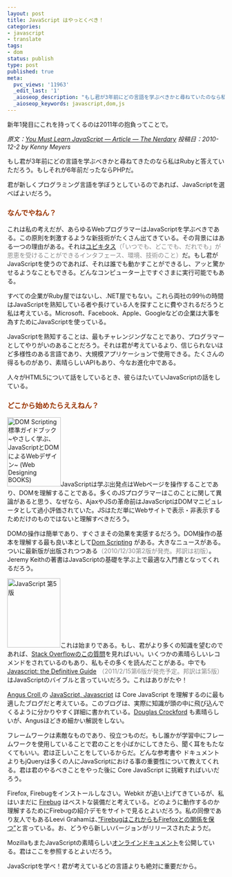 ```yaml
---
layout: post
title: JavaScript はやっとくべき！
categories:
- javascript
- translate
tags:
- dom
status: publish
type: post
published: true
meta:
  pvc_views: '11963'
  _edit_last: '1'
  _aioseop_description: "もし君が3年前にどの言語を学ぶべきかと尋ねていたのなら私はRubyと答えていただろう。もしそれが6年前だったならPHPだ。\r\n\r\n君が新しくプログラミング言語を学ぼうとしているのであれば、JavaScriptを学ぶ必要があるだろう。"
  _aioseop_keywords: javascript,dom,js
---
```

新年1発目にこれを持ってくるのは2011年の抱負ってことで。

<cite>原文：<a href="http://thenerdary.net/articles/entry/you_must_learn_javascript">You Must Learn JavaScript — Article — The Nerdary</a>
投稿日：2010-12-2 by Kenny Meyers</cite>

もし君が3年前にどの言語を学ぶべきかと尋ねてきたのなら私はRubyと答えていただろう。もしそれが6年前だったならPHPだ。

君が新しくプログラミング言語を学ぼうとしているのであれば、JavaScriptを選べばよいだろう。

<!--more-->
<h3><span style="color: #993300;">なんでやねん？</span></h3>
これは私の考えだが、あらゆるWebプログラマーはJavaScriptを学ぶべきである。この原則を刺激するような新技術がたくさん出てきている。その背景にはある一つの理由がある。それは<a href="http://ja.wikipedia.org/wiki/%E3%83%A6%E3%83%93%E3%82%AD%E3%82%BF%E3%82%B9">ユビキタス</a><span style="color: #888888;">（「いつでも、どこでも、だれでも」が恩恵を受けることができるインタフェース、環境、技術のこと）</span>だ。もし君がJavaScriptを使うのであれば、それは誰でも動かすことができるし、アッと驚かせるようなこともできる。どんなコンピューター上ですぐさまに実行可能でもある。

すべての企業がRuby屋ではないし、.NET屋でもない。これら両社の99％の時間はJavaScriptを熟知している者や長けている人を探すことに費やされるだろうと私は考えている。Microsoft、Facebook、Apple、Googleなどの企業は大事を為すためにJavaScriptを使っている。

JavaScriptを熟知することは、最もチャレンジングなことであり、プログラマーとしてやりがいのあることだろう。それは君が考えているより、信じられないほど多様性のある言語であり、大規模アプリケーションで使用できる。たくさんの得るものがあり、素晴らしいAPIもあり、今なお進化中である。

人々がHTML5について話をしているとき、彼らはたいていJavaScriptの話をしている。
<h3><span style="color: #993300;">どこから始めたらええねん？</span></h3>
<a href="http://www.amazon.co.jp/exec/obidos/ASIN/4839922373/warikiru-22/ref=nosim/"><img class="fig alignright" src="http://ecx.images-amazon.com/images/I/41ER9SJujTL._SL160_.jpg" alt="DOM Scripting 標準ガイドブック ~やさしく学ぶ、JavaScriptとDOMによるWebデザイン~ (Web Designing BOOKS)" width="124" height="160" /></a>JavaScriptは学ぶ出発点はWebページを操作することであり、DOMを理解することである。多くのJSプログラマーはこのことに関して異論があると思う、なぜなら、AjaxやJSの革命前はJavaScriptはDOMマニピュレータとして過小評価されていた。JSはただ単にWebサイトで表示・非表示するためだけのものではないと理解すべきだろう。

DOMの操作は簡単であり、すぐさまその効果を実感するだろう。DOM操作の基本を理解する最も良い本として<a href="http://www.amazon.co.jp/gp/product/1430233893?ie=UTF8&amp;tag=warikiru-22&amp;linkCode=as2&amp;camp=247&amp;creative=7399&amp;creativeASIN=1430233893">Dom Scripting</a> がある。大きなニュースがある。ついに最新版が出版されつつある<span style="color: #888888;">（2010/12/30第2版が発売。邦訳は初版）</span>。Jeremy Keithの著書はJavaScriptの基礎を学ぶ上で最適な入門書となってくれるだろう。

<a href="http://www.amazon.co.jp/JavaScript-%E7%AC%AC5%E7%89%88-David-Flanagan/dp/4873113296%3FSubscriptionId%3D15SMZCTB9V8NGR2TW082%26tag%3Dwarikiru-22%26linkCode%3Dxm2%26camp%3D2025%26creative%3D165953%26creativeASIN%3D4873113296"><img class="fig alignright" src="http://ecx.images-amazon.com/images/I/413amOWGgvL._SL160_.jpg" alt="JavaScript 第5版" width="123" height="160" /></a>これは始まりである。もし、君がより多くの知識を望むのであれば、<a href="http://stackoverflow.com/questions/74884/good-javascript-books">Stack Overflowのこの質問</a>を見ればいい。いくつかの素晴らしいレコメンドをされているのもあり、私もその多くを読んだことがある。中でも <a href="http://www.amazon.co.jp/gp/product/0596805527?ie=UTF8&amp;tag=warikiru-22&amp;linkCode=as2&amp;camp=247&amp;creative=7399&amp;creativeASIN=0596805527">Javascript: the Definitive Guide</a><img style="border: none !important; margin: 0px !important;" src="http://www.assoc-amazon.jp/e/ir?t=warikiru-22&amp;l=as2&amp;o=9&amp;a=0596805527" alt="" width="1" height="1" border="0" /> <span style="color: #888888;">（2011/2/15第6版が発売予定。邦訳は第5版）</span>はJavaScriptのバイブルと言っていいだろう。これはありがたや！

<a href="http://twitter.com/#!/angusTweets">Angus Croll </a>の <a href="http://javascriptweblog.wordpress.com/">JavaScript, Javascript</a> は Core JavaScript を理解するのに最も適したブログだと考えている。このブログは、実際に知識が頭の中に飛び込んでくるように分かりやすく詳細に書かれている。<a href="http://www.crockford.com/">Douglas Crockford</a> も素晴らしいが、Angusほどきめ細かい解説をしない。

フレームワークは素敵なものであり、役立つものだ。もし誰かが学習中にフレームワークを使用していることで君のことを小ばかにしてきたら、聞く耳をもたなくてもいい。君は正しいことをしているからだ。どんな参考書や ドキュメントよりもjQueryは多くの人にJavaScriptにおける事の重要性について教えてくれる。君は君のやるべきことをやった後に Core JavaScript に挑戦すればいいだろう。

Firefox, Firebugをインストールしなさい。Webkit が追い上げてきているが、私はいまだに <a href="https://addons.mozilla.org/ja/firefox/addon/1843/">Firebug</a> はベストな装備だと考えている。どのように動作するのか理解するためにFirebugの紹介デモをサイトで見るとよいだろう。私の同僚であり友人でもあるLeevi Grahamは、<a href="http://twitter.com/#!/leevigraham/status/9403851249549312">”FirebugはこれからもFirefoxとの関係を保つ”</a>と言っている。お、どうやら新しいバージョンがリリースされたようだ。

MozillaもまたJavaScriptの素晴らしい<a href="https://developer.mozilla.org/ja/JavaScript">オンラインドキュメント</a>を公開している。君はここを参照するとよいだろう。

JavaScriptを学べ！君が考えているどの言語よりも絶対に重要だから。
